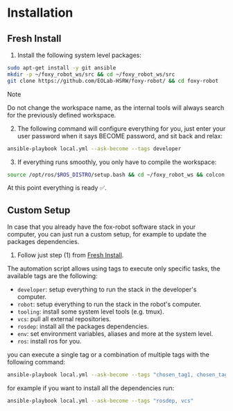 # Installation

## Fresh Install

1. Install the following system level packages:

```sh
sudo apt-get install -y git ansible
mkdir -p ~/foxy_robot_ws/src && cd ~/foxy_robot_ws/src
git clone https://github.com/EOLab-HSRW/foxy-robot/ && cd foxy-robot
```

> [!NOTE]
> Do not change the workspace name, as the internal tools will always search for the previously defined workspace.

2. The following command will configure everything for you, just enter your user password when it says BECOME password, and sit back and relax:

```sh
ansible-playbook local.yml --ask-become --tags developer
```

3. If everything runs smoothly, you only have to compile the workspace:

```sh
source /opt/ros/$ROS_DISTRO/setup.bash && cd ~/foxy_robot_ws && colcon build --symlink-install && source install/local_setup.bash
```

At this point everything is ready ✅.

## Custom Setup

In case that you already have the fox-robot software stack in your computer, you can just run a custom setup, for example to update the packages dependencies.

1. Follow just step (1) from [Fresh Install](#fresh-install).

The automation script allows using tags to execute only specific tasks, the available tags are the following:
- `developer`: setup everything to run the stack in the developer's computer.
- `robot`: setup everything to run the stack in the robot's computer.
- `tooling`: install some system level tools (e.g. tmux).
- `vcs`: pull all external repositories.
- `rosdep`: install all the packages dependencies.
- `env`: set environment variables, aliases and more at the system level.
- `ros`: install ros for you.

you can execute a single tag or a combination of multiple tags with the following command:

```sh
ansible-playbook local.yml --ask-become --tags "chosen_tag1, chosen_tag2, chosen_tag3"
```

for example if you want to install all the dependencies run:

```sh
ansible-playbook local.yml --ask-become --tags "rosdep, vcs"
```
